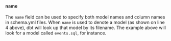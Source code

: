 #### name
The `name` field can be used to specify both model names and column names in schema.yml files. When `name` is used to denote a model (as shown on line 4 above), dbt will look up that model by its filename. The example above will look for a model called `events.sql`, for instance.
